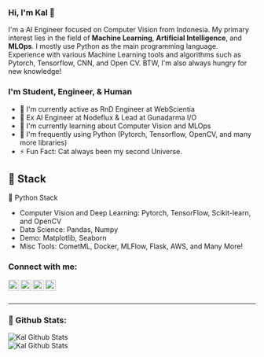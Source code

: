 ### Hi, I'm Kal 👋

I'm a AI Engineer focused on Computer Vision from Indonesia. My primary interest lies in the field of **Machine Learning**, **Artificial Intelligence**, and **MLOps**. I mostly use Python as the main programming language. Experience with various Machine Learning tools and algorithms such as Pytorch, Tensorflow, CNN, and Open CV. BTW, I'm also always hungry for new knowledge!

### I'm Student, Engineer, & Human
- 🏢 I'm currently active as RnD Engineer at WebScientia
- 🏢 Ex AI Engineer at Nodeflux & Lead at Gunadarma I/O
- 🚀 I'm currently learning about Computer Vision and MLOps
- 👋 I'm frequently using Python (Pytorch, Tensorflow, OpenCV, and many more libraries)
- ⚡ Fun Fact: Cat always been my second Universe.

## 🔨 Stack 

🐍 Python Stack
- Computer Vision and Deep Learning: Pytorch, TensorFlow, Scikit-learn, and OpenCV
- Data Science: Pandas, Numpy
- Demo: Matplotlib, Seaborn
- Misc Tools: CometML, Docker, MLFlow, Flask, AWS, and Many More! 

### Connect with me:

[<img align="left" alt="hklard | Linkedin" width="22px" src="https://cdn.jsdelivr.net/npm/simple-icons@v4/icons/linkedin.svg">][linkedin]
[<img align="left" alt="hklard | Twitter" width="22px" src="https://cdn.jsdelivr.net/npm/simple-icons@v4/icons/twitter.svg">][twitter]
[<img align="left" alt="hklard | Instagram" width="22px" src="https://cdn.jsdelivr.net/npm/simple-icons@v4/icons/instagram.svg">][instagram]
[<img align="left" alt="hklard | Instagram" width="22px" src="https://cdn.jsdelivr.net/npm/simple-icons@v4/icons/medium.svg">][instagram]

<br/>
<br/>

---
### 🌟 Github Stats:

<img align="left" alt="Kal Github Stats" src="https://github-readme-stats.vercel.app/api?username=Clayrisee&show_icons=true&theme=tokyonight">

<br/>

<img align="left" alt="Kal Github Stats" src="https://github-readme-stats.vercel.app/api/top-langs/?username=Clayrisee&layout=compact&theme=tokyonight">

[linkedin]: https://www.linkedin.com/in/haikalardikatama/
[twitter]: https://twitter.com/hklard
[instagram]: https://www.instagram.com/hklard/
[medium]: https://medium.com/@hklard
